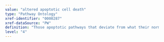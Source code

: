 ```yaml
---
value: "altered apoptotic cell death"
type: "Pathway Ontology"
xref-identifier: "0000287"
xref-dataSource: "PW"
definition: "Those apoptotic pathways that deviate from what their normal course should be. Aberrant pathways of programmed cell death, alone or in combination with other pathways underlie various diseases."
level: "4"
---
```


